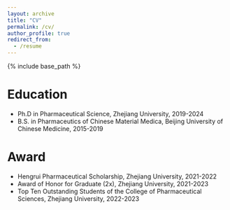 ```yaml
---
layout: archive
title: "CV"
permalink: /cv/
author_profile: true
redirect_from:
  - /resume
---
```


{% include base_path %}

Education
======
* Ph.D in Pharmaceutical Science, Zhejiang University, 2019-2024
* B.S. in Pharmaceutics of Chinese Material Medica, Beijing University of Chinese Medicine, 2015-2019

Award
======
* Hengrui Pharmaceutical Scholarship, Zhejiang University, 2021-2022
* Award of Honor for Graduate (2x), Zhejiang University, 2021-2023
* Top Ten Outstanding Students of the College of Pharmaceutical Sciences, Zhejiang University, 2022-2023
